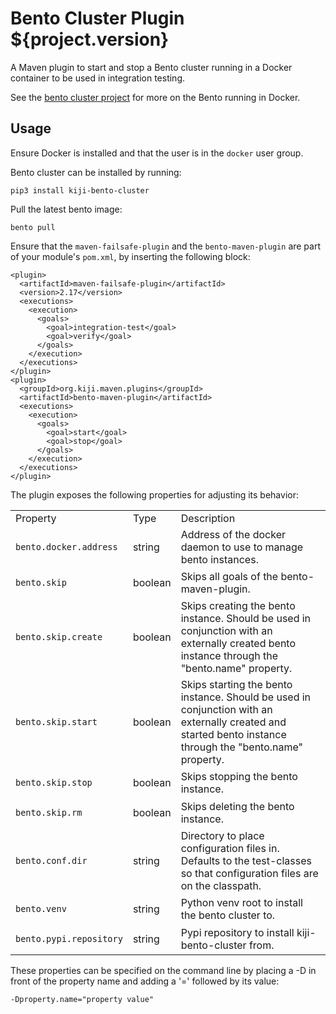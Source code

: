 Bento Cluster Plugin ${project.version}
=======================================

A Maven plugin to start and stop a Bento cluster running in a Docker container to be used in integration testing.

See the [bento cluster project](https://github.com/kijiproject/bento-cluster) for more on the Bento running in Docker.

Usage
-----

Ensure Docker is installed and that the user is in the `docker` user group.

Bento cluster can be installed by running:

    pip3 install kiji-bento-cluster

Pull the latest bento image:

    bento pull

Ensure that the `maven-failsafe-plugin` and the `bento-maven-plugin` are part of your module's
`pom.xml`, by inserting the following block:

    <plugin>
      <artifactId>maven-failsafe-plugin</artifactId>
      <version>2.17</version>
      <executions>
        <execution>
          <goals>
            <goal>integration-test</goal>
            <goal>verify</goal>
          </goals>
        </execution>
      </executions>
    </plugin>
    <plugin>
      <groupId>org.kiji.maven.plugins</groupId>
      <artifactId>bento-maven-plugin</artifactId>
      <executions>
        <execution>
          <goals>
            <goal>start</goal>
            <goal>stop</goal>
          </goals>
        </execution>
      </executions>
    </plugin>


The plugin exposes the following properties for adjusting its behavior:

<table>
  <tr>
    <td>Property</td>
    <td>Type</td>
    <td>Description</td>
  </tr>
  <tr>
    <td><pre><code>bento.docker.address</code></pre></td>
    <td>string</td>
    <td>Address of the docker daemon to use to manage bento instances.</td>
  </tr>
  <tr>
    <td><pre><code>bento.skip</code></pre></td>
    <td>boolean</td>
    <td>Skips all goals of the bento-maven-plugin.</td>
  </tr>
  <tr>
    <td><pre><code>bento.skip.create</code></pre></td>
    <td>boolean</td>
    <td>
      Skips creating the bento instance. Should be used in conjunction with an externally created
      bento instance through the "bento.name" property.
    </td>
  </tr>
  <tr>
    <td><pre><code>bento.skip.start</code></pre></td>
    <td>boolean</td>
    <td>
      Skips starting the bento instance. Should be used in conjunction with an externally created
      and started bento instance through the "bento.name" property.
    </td>
  </tr>
  <tr>
    <td><pre><code>bento.skip.stop</code></pre></td>
    <td>boolean</td>
    <td>Skips stopping the bento instance.</td>
  </tr>
  <tr>
    <td><pre><code>bento.skip.rm</code></pre></td>
    <td>boolean</td>
    <td>Skips deleting the bento instance.</td>
  </tr>
  <tr>
    <td><pre><code>bento.conf.dir</code></pre></td>
    <td>string</td>
    <td>
      Directory to place configuration files in. Defaults to the test-classes so that
      configuration files are on the classpath.
    </td>
  </tr>
  <tr>
    <td><pre><code>bento.venv</code></pre></td>
    <td>string</td>
    <td>Python venv root to install the bento cluster to.</td>
  </tr>
  <tr>
    <td><pre><code>bento.pypi.repository</code></pre></td>
    <td>string</td>
    <td>Pypi repository to install kiji-bento-cluster from.</td>
  </tr>
</table>


These properties can be specified on the command line by placing a -D in front of the property name
and adding a '=' followed by its value:

    -Dproperty.name="property value"
